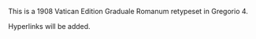 This is a 1908 Vatican Edition Graduale Romanum retypeset in Gregorio 4.

Hyperlinks will be added.

